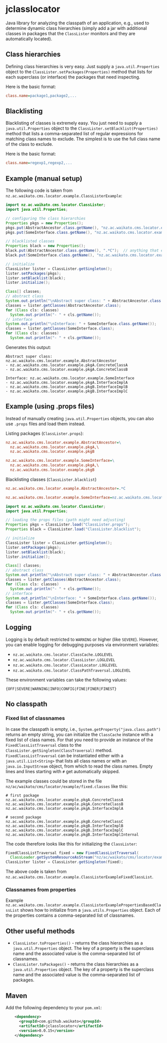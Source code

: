 # jclasslocator

Java library for analyzing the classpath of an application, e.g., used to 
determine dynamic class hierarchies (simply add a jar with additional classes
in packages that the `ClassLister` monitors and they are automatically located).  

## Class hierarchies

Defining class hierarchies is very easy. Just supply a `java.util.Properties`
object to the `ClassLister.setPackages(Properties)` method that lists for
each superclass (or interface) the packages that need inspecting.

Here is the basic format:

```INI
class.name=package1,package2,...
```

## Blacklisting

Blacklisting of classes is extremely easy. You just need to supply a
`java.util.Properties` object to the `ClassLister.setBlacklist(Properties)`
method that lists a comma-separated list of regular expressions for matching
class names to exclude. The simplest is to use the full class name of the
class to exclude.

Here is the basic format:

```INI
class.name=regexp1,regexp2,...
```

## Example (manual setup)

The following code is taken from `nz.ac.waikato.cms.locator.example.ClassListerExample`:

```java
import nz.ac.waikato.cms.locator.ClassLister;
import java.util.Properties;

// configuring the class hierarchies
Properties pkgs = new Properties();
pkgs.put(AbstractAncestor.class.getName(), "nz.ac.waikato.cms.locator.example.pkgA,nz.ac.waikato.cms.locator.example.pkgB");
pkgs.put(SomeInterface.class.getName(), "nz.ac.waikato.cms.locator.example.pkgA,nz.ac.waikato.cms.locator.example.pkgB");

// blacklisted classes
Properties black = new Properties();
black.put(AbstractAncestor.class.getName(), ".*C");  // anything that ends with a capital "C"
black.put(SomeInterface.class.getName(), "nz.ac.waikato.cms.locator.example.pkgB.InterfaceImplInternal");  // specific class

// initialize
ClassLister lister = ClassLister.getSingleton();
lister.setPackages(pkgs);
lister.setBlacklist(black);
lister.initialize();

Class[] classes;
// abstract class
System.out.println("\nAbstract super class: " + AbstractAncestor.class.getName());
classes = lister.getClasses(AbstractAncestor.class);
for (Class cls: classes)
  System.out.println("- " + cls.getName());
// interface
System.out.println("\nInterface: " + SomeInterface.class.getName());
classes = lister.getClasses(SomeInterface.class);
for (Class cls: classes)
  System.out.println("- " + cls.getName());
```

Generates this output:

```
Abstract super class: nz.ac.waikato.cms.locator.example.AbstractAncestor
- nz.ac.waikato.cms.locator.example.pkgA.ConcreteClassA
- nz.ac.waikato.cms.locator.example.pkgA.ConcreteClassB

Interface: nz.ac.waikato.cms.locator.example.SomeInterface
- nz.ac.waikato.cms.locator.example.pkgA.InterfaceImplA
- nz.ac.waikato.cms.locator.example.pkgB.InterfaceImplB
- nz.ac.waikato.cms.locator.example.pkgB.InterfaceImplC
```

## Example (using .props files)

Instead of manually creating `java.util.Properties` objects, you can also
use `.props` files and load them instead.

Listing packages (`ClassLister.props`):
```INI
nz.ac.waikato.cms.locator.example.AbstractAncestor=\
  nz.ac.waikato.cms.locator.example.pkgA,\
  nz.ac.waikato.cms.locator.example.pkgB

nz.ac.waikato.cms.locator.example.SomeInterface=\
  nz.ac.waikato.cms.locator.example.pkgA,\
  nz.ac.waikato.cms.locator.example.pkgB
```

Blacklisting classes (`ClassLister.blacklist`)
```INI
nz.ac.waikato.cms.locator.example.AbstractAncestor=.*C

nz.ac.waikato.cms.locator.example.SomeInterface=nz.ac.waikato.cms.locator.example.pkgB.InterfaceImplInternal
```

```java
import nz.ac.waikato.cms.locator.ClassLister;
import java.util.Properties;

// loading the props files (path might need adjusting)
Properties pkgs = ClassLister.load("ClassLister.props");
Properties black = ClassLister.load("ClassLister.blacklist");

// initialize
ClassLister lister = ClassLister.getSingleton();
lister.setPackages(pkgs);
lister.setBlacklist(black);
lister.initialize();

Class[] classes;
// abstract class
System.out.println("\nAbstract super class: " + AbstractAncestor.class.getName());
classes = lister.getClasses(AbstractAncestor.class);
for (Class cls: classes)
  System.out.println("- " + cls.getName());
// interface
System.out.println("\nInterface: " + SomeInterface.class.getName());
classes = lister.getClasses(SomeInterface.class);
for (Class cls: classes)
  System.out.println("- " + cls.getName());
```


## Logging

Logging is by default restricted to `WARNING` or higher (like `SEVERE`).
However, you can enable logging for debugging purposes via environment 
variables:

* `nz.ac.waikato.cms.locator.ClassCache.LOGLEVEL`
* `nz.ac.waikato.cms.locator.ClassLister.LOGLEVEL`
* `nz.ac.waikato.cms.locator.ClassLocator.LOGLEVEL`
* `nz.ac.waikato.cms.locator.ClassPathTraversal.LOGLEVEL`

These environment variables can take the following values:
```
{OFF|SEVERE|WARNING|INFO|CONFIG|FINE|FINER|FINEST}
```

## No classpath

### Fixed list of classnames
In case the classpath is empty, i.e., `System.getProperty("java.class.path")` 
returns an empty string, you can initialize the `ClassCache` instance with a
fixed list of class names. For that you need to provide an instance of the 
`FixedClassListTraversal` class to the `ClassLister.getSingleton(ClassTraversal)`
method. `FixedClassListTraversal` can be instantiated either with a 
`java.util.List<String>` that lists all class names or with an `java.io.InputStream`
object, from which to read the class names. Empty lines and lines starting with
`#` get automatically skipped.

The example classes could be stored in the file `nz/ac/waikato/cms/locator/example/fixed.classes` 
like this:

```
# first package
nz.ac.waikato.cms.locator.example.pkgA.ConcreteClassA
nz.ac.waikato.cms.locator.example.pkgA.ConcreteClassB
nz.ac.waikato.cms.locator.example.pkgA.InterfaceImplA

# second package
nz.ac.waikato.cms.locator.example.pkgB.ConcreteClassC
nz.ac.waikato.cms.locator.example.pkgB.InterfaceImplB
nz.ac.waikato.cms.locator.example.pkgB.InterfaceImplC
nz.ac.waikato.cms.locator.example.pkgB.InterfaceImplInternal
```

The code therefore looks like this for initializing the `ClassLister`:

```java
FixedClassListTraversal fixed = new FixedClassListTraversal(
  ClassLoader.getSystemResourceAsStream("nz/ac/waikato/cms/locator/example/fixed.classes"));
ClassLister lister = ClassLister.getSingleton(fixed);
```

The above code is taken from `nz.ac.waikato.cms.locator.example.ClassListerExampleFixedClassList`.


### Classnames from properties

Example `nz.ac.waikato.cms.locator.example.ClassListerExamplePropertiesBasedClassList` shows
how to initialize from a `java.utils.Properties` object. Each of the properties contains a
comma-separated list of classnames.


## Other useful methods

* `ClassLister.toProperties()` - returns the class hierarchies as a 
  `java.util.Properties` object. The key of a property is the superclass name
  and the associated value is the comma-separated list of classnames.
* `ClassLister.toPackages()` - returns the class hierarchies as a 
  `java.util.Properties` object. The key of a property is the superclass name
  and the associated value is the comma-separated list of packages.


## Maven

Add the following dependency to your `pom.xml`:

```xml
    <dependency>
      <groupId>com.github.waikato</groupId>
      <artifactId>jclasslocator</artifactId>
      <version>0.0.15</version>
    </dependency>
```
